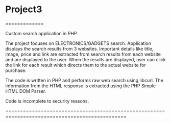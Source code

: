 # Project3
=============

Custom search application in PHP

The project focuses on ELECTRONICS/GADGETS search. Application displays the search results from 3 websites. 
Important details like title, image, price and link are extracted from search results from each website and are displayed to the user.
When the results are displayed, user can click the link for each result which directs them to the actual website for purchase.

The code is written in PHP and performs raw web search using libcurl.
The information from the HTML response is extracted using the PHP Simple HTML DOM Parser.

Code is incomplete to security reasons.

===============================================================================================

